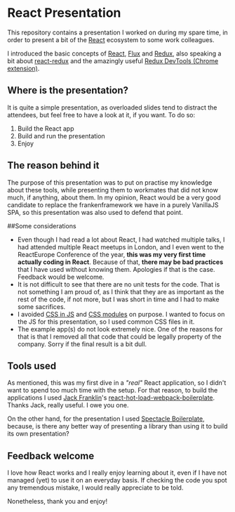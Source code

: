 # React Presentation
This repository contains a presentation I worked on during my spare time, in order to present a bit of the [React](https://facebook.github.io/react/) ecosystem to some work colleagues.

I introduced the basic concepts of [React](https://facebook.github.io/react/), [Flux](https://facebook.github.io/flux/) and [Redux](http://redux.js.org/), also speaking a bit about [react-redux](https://github.com/reactjs/react-redux) and the amazingly useful [Redux DevTools (Chrome extension)](https://github.com/zalmoxisus/redux-devtools-extension).

## Where is the presentation?
It is quite a simple presentation, as overloaded slides tend to distract the attendees, but feel free to have a look at it, if you want. To do so:

1. Build the React app
2. Build and run the presentation
3. Enjoy

## The reason behind it
The purpose of this presentation was to put on practise my knowledge about these tools, while presenting them to workmates that did not know much, if anything, about them.
In my opinion, React would be a very good candidate to replace the frankenframework we have in a purely VanillaJS SPA, so this presentation was also used to defend that point.

##Some considerations
- Even though I had read a lot about React, I had watched multiple talks, I had attended multiple React meetups in London, and I even went to the ReactEurope Conference of the year, **this was my very first time actually coding in React**. Because of that, **there may be bad practices** that I have used without knowing them. Apologies if that is the case. Feedback would be welcome.
- It is not difficult to see that there are no unit tests for the code. That is not something I am proud of, as I think that they are as important as the rest of the code, if not more, but I was short in time and I had to make some sacrifices.
- I avoided [CSS in JS](http://blog.vjeux.com/2014/javascript/react-css-in-js-nationjs.html) and [CSS modules](https://github.com/gajus/react-css-modules) on purpose. I wanted to focus on the JS for this presentation, so I used common CSS files in it.
- The example app(s) do not look extremely nice. One of the reasons for that is that I removed all that code that could be legally property of the company. Sorry if the final result is a bit dull.
 
## Tools used
As mentioned, this was my first dive in a _"real"_ React application, so I didn't want to spend too much time with the setup. For that reason, to build the applications I used [Jack Franklin](https://twitter.com/jack_franklin)'s [react-hot-load-webpack-boilerplate](https://github.com/jackfranklin/react-hot-load-webpack-boilerplate). Thanks Jack, really useful. I owe you one.

On the other hand, for the presentation I used [Spectacle Boilerplate](https://github.com/FormidableLabs/spectacle-boilerplate), because, is there any better way of presenting a library than using it to build its own presentation?

## Feedback welcome
I love how React works and I really enjoy learning about it, even if I have not managed (yet) to use it on an everyday basis. If checking the code you spot any tremendous mistake, I would really appreciate to be told.

Nonetheless, thank you and enjoy!